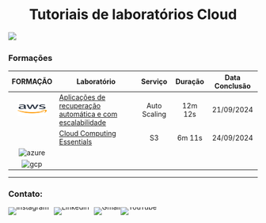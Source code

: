 <h1 align="center"> Tutoriais de laboratórios Cloud</h1>

<img src="http://img.shields.io/static/v1?label=STATUS&message=EM%20DESENVOLVIMENTO&color=RED&style=for-the-badge"/>

### Formações

| FORMAÇÃO | Laboratório | Serviço | Duração | Data Conclusão |
|----------|-------|:---------------:|:-----------:|:----------------:|
| <div align="center"><img src="https://raw.githubusercontent.com/devicons/devicon/master/icons/amazonwebservices/amazonwebservices-original-wordmark.svg" alt="aws" width="60" height="30"/></div> | [Aplicações de recuperação automática e com escalabilidade](https://youtu.be/oVhiC_kkouI) | Auto Scaling | 12m 12s | 21/09/2024 |
|  | [Cloud Computing Essentials](https://youtu.be/_2vbJGX49Wk) | S3 | 6m 11s | 24/09/2024 |
| <div align="center"><img src="https://www.vectorlogo.zone/logos/microsoft_azure/microsoft_azure-icon.svg" alt="azure" width="30" height="30"/></div> |  |  |  |  |
| <div align="center"><img src="https://www.vectorlogo.zone/logos/google_cloud/google_cloud-icon.svg" alt="gcp" width="30" height="30"/></div> |  |  |  |  |

---
### Contato:
<div style="display: flex; align-items: center;"> 
    <a href="https://www.instagram.com/jlcloudtec" target="_blank" style="text-decoration: none; margin-right: 10px; display: inline-block; line-height: 0; border: none;">
        <img height=40 title="Instagram" alt="Instagram" src="https://www.vectorlogo.zone/logos/instagram/instagram-icon.svg" style="border: none;" /></a> 
    <a href="https://www.linkedin.com/in/joaoluizbr/" target="_blank" style="text-decoration: none; margin-right: 10px; display: inline-block; line-height: 0; border: none;">
        <img height=40 title="Linkedin" alt="Linkedin" src="https://cdn.jsdelivr.net/gh/devicons/devicon/icons/linkedin/linkedin-original.svg" style="border: none;" /></a> 
    <a href="mailto:joaoluizcienciacomp@gmail.com" style="text-decoration: none; display: inline-block; line-height: 0; border: none;">
        <img title="Gmail" alt="Gmail" height=40 src="https://icongr.am/simple/gmail.svg?size=128&color=currentColor&colored=true" target="_blank" style="border: none;" /></a>
    <a href="[https://www.youtube.com/channel/SEU_CANAL](https://www.youtube.com/@joaoluizcienciacomp)" target="_blank" style="text-decoration: none; margin-right: 10px; display: inline-block; line-height: 0; border: none;">
        <img height=40 title="YouTube" alt="YouTube" src="https://www.vectorlogo.zone/logos/youtube/youtube-icon.svg" style="border: none;" /></a> 
</div>


